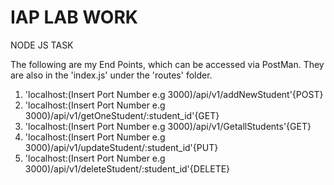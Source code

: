 # IAP LAB WORK
NODE JS TASK

The following are my End Points, which can be accessed via PostMan.
They are also in the 'index.js' under the 'routes' folder.

1. 'localhost:(Insert Port Number e.g 3000)/api/v1/addNewStudent'{POST}    
2. 'localhost:(Insert Port Number e.g 3000)/api/v1/getOneStudent/:student_id'{GET}   
3. 'localhost:(Insert Port Number e.g 3000)/api/v1/GetallStudents'{GET}   
4. 'localhost:(Insert Port Number e.g 3000)/api/v1/updateStudent/:student_id'{PUT}   
5. 'localhost:(Insert Port Number e.g 3000)/api/v1/deleteStudent/:student_id'{DELETE}   




